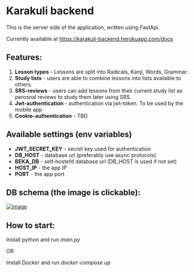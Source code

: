 # Karakuli backend
This is the server side of the application, written using FastApi.

Currently available at https://karakuli-backend.herokuapp.com/docs

## Features:
1. **Lesson types** - Lessons are split into Radicals, Kanji, Words, Grammar.
1. **Study lists** - users are able to combine lessons into lists available to others.
1. **SRS-reviews** - users can add lessons from their current study list as perosnal reviews to study them later using SRS.
1. **Jwt-authentication** - authentication via jwt-token. To be used by the mobile app
1. **Cookie-authentication** - TBD

## Available settings (env variables)
+ **JWT_SECRET_KEY** - secret key used for authentication
+ **DB_HOST** - database url (preferably use async protocols)
+ **BEKA_DB** - self-hostefd database url (DB_HOST is used if not set)
+ **HOST_IP** - the app IP
+ **PORT** - the app port

## DB schema (the image is clickable):
[![image](https://user-images.githubusercontent.com/42554566/127751609-b96fb776-3a19-41a0-917d-efcdc0f73fe9.png)](https://dbdiagram.io/d/60b9d692b29a09603d17f068)


## How to start:
Install python and run *main.py*

OR

Install Docker and run *docker-compose up*
